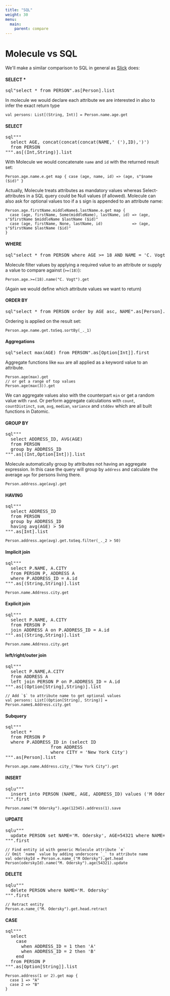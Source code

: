 ```yaml
---
title: "SQL"
weight: 30
menu:
  main:
    parent: compare
---
```


# Molecule vs SQL

We'll make a similar comparison to SQL in general as [Slick](http://slick.lightbend.com/doc/3.3.3/sql-to-slick.html#select) does:

#### SELECT *

<pre class="clean">
sql"select * from PERSON".as[Person].list
</pre>
In molecule we would declare each attribute we are interested in also to infer the exact return type
```
val persons: List[(String, Int)] = Person.name.age.get
```

#### SELECT

<pre class="clean">
sql"""
  select AGE, concat(concat(concat(NAME,' ('),ID),')')
  from PERSON
""".as[(Int,String)].list
</pre>
With Molecule we would concatenate `name` and `id` with the returned result set:
```
Person.age.name.e.get map { case (age, name, id) => (age, s"$name ($id)" }
```
Actually, Molecule treats attributes as mandatory values whereas Select-attributes in a SQL query could be Null values (if allowed). Molecule can also ask for optional values too if a `$` sign is appended to an attribute name:
```
Person.age.firstName.middleName$.lastName.e.get map { 
  case (age, firstName, Some(middleName), lastName, id) => (age, s"$firstName $middleName $lastName ($id)" 
  case (age, firstName, None, lastName, id)             => (age, s"$firstName $lastName ($id)" 
}
```


#### WHERE

<pre class="clean">
sql"select * from PERSON where AGE >= 18 AND NAME = 'C. Vogt'".as[Person].list
</pre>
Molecule filter values by applying a required value to an attribute or supply a value to compare against (`>=(18)`):
```
Person.age.>=(18).name("C. Vogt").get
```
(Again we would define which attribute values we want to return)


#### ORDER BY

<pre class="clean">
sql"select * from PERSON order by AGE asc, NAME".as[Person].list
</pre>
Ordering is applied on the result set:
```
Person.age.name.get.toSeq.sortBy(_._1)
```

#### Aggregations

<pre class="clean">
sql"select max(AGE) from PERSON".as[Option[Int]].first
</pre>
Aggregate functions like `max` are all applied as a keyword value to an attribute.
```
Person.age(max).get
// or get a range of top values
Person.age(max(3)).get
```
We can aggregate values also with the counterpart `min` or get a random value with `rand`. Or perform aggregate calculations with `count`, `countDistinct`, `sum`, `avg`, `median`, `variance` and `stddev` which are all built functions in Datomic.


#### GROUP BY

<pre class="clean">
sql"""
  select ADDRESS_ID, AVG(AGE)
  from PERSON
  group by ADDRESS_ID
""".as[(Int,Option[Int])].list
</pre>
Molecule automatically group by attributes not having an aggregate expression. In this case the query will group by `address` and calculate the average `age` for persons living there.
```
Person.address.age(avg).get
```

#### HAVING

<pre class="clean">
sql"""
  select ADDRESS_ID
  from PERSON
  group by ADDRESS_ID
  having avg(AGE) > 50
""".as[Int].list
</pre>
```
Person.address.age(avg).get.toSeq.filter(_._2 > 50)
```

#### Implicit join

<pre class="clean">
sql"""
  select P.NAME, A.CITY
  from PERSON P, ADDRESS A
  where P.ADDRESS_ID = A.id
""".as[(String,String)].list
</pre>
```
Person.name.Address.city.get
```

#### Explicit join

<pre class="clean">
sql"""
  select P.NAME, A.CITY
  from PERSON P
  join ADDRESS A on P.ADDRESS_ID = A.id
""".as[(String,String)].list
</pre>
```
Person.name.Address.city.get
```

#### left/right/outer join

<pre class="clean">
sql"""
  select P.NAME,A.CITY
  from ADDRESS A
  left join PERSON P on P.ADDRESS_ID = A.id
""".as[(Option[String],String)].list
</pre>
```
// Add `$` to attribute name to get optional values
val persons: List[(Option[String], String)] = Person.name$.Address.city.get
```

#### Subquery

<pre class="clean">
sql"""
  select *
  from PERSON P
  where P.ADDRESS_ID in (select ID
                 from ADDRESS
                 where CITY = 'New York City')
""".as[Person].list
</pre>
```
Person.age.name.Address.city_("New York City").get
```

#### INSERT

<pre class="clean">
sqlu"""
  insert into PERSON (NAME, AGE, ADDRESS_ID) values ('M Odersky', 12345, 1)
""".first
</pre>
```
Person.name("M Odersky").age(12345).address(1).save
```

#### UPDATE

<pre class="clean">
sqlu"""
  update PERSON set NAME='M. Odersky', AGE=54321 where NAME='M Odersky'
""".first
</pre>
```
// Find entity id with generic Molecule attribute `e`
// Omit `name` value by adding underscore `_` to attribute name   
val oderskyId = Person.e.name_("M Odersky").get.head
Person(oderskyId).name("M. Odersky").age(54321).update
```

#### DELETE

<pre class="clean">
sqlu"""
  delete PERSON where NAME='M. Odersky'
""".first
</pre>
```
// Retract entity
Person.e.name_("M. Odersky").get.head.retract
```

#### CASE

<pre class="clean">
sql"""
  select
    case 
      when ADDRESS_ID = 1 then 'A'
      when ADDRESS_ID = 2 then 'B'
    end
  from PERSON P
""".as[Option[String]].list
</pre>
```
Person.address(1 or 2).get map {
  case 1 => "A"
  case 2 => "B"
}
```
































